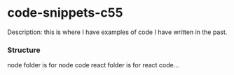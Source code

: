 # code-snippets-c55
Description: this is where I have examples of code I have written in the past.

### Structure
node folder is for node code
react folder is for react code...

